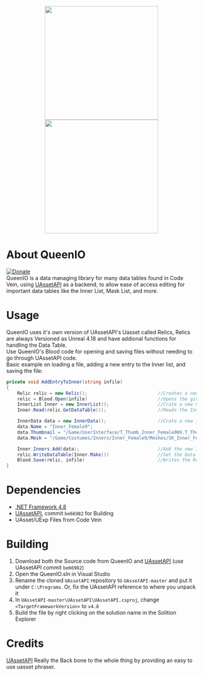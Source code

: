 <p align="center">
    <img src="https://github.com/VelouriasMoon/QueenIO/blob/main/Images/LogoLight.png#gh-light-mode-only" width="300"/>
    <img src="https://github.com/VelouriasMoon/QueenIO/blob/main/Images/LogoDark.png#gh-dark-mode-only" width="300"/>
</p>

# About QueenIO
[![Donate](https://img.shields.io/badge/Donate-PayPal-green.svg)](https://www.paypal.com/donate?hosted_button_id=7LVCJCM9LNQ2W)<br/>
QueenIO is a data managing library for many data tables found in Code Vein, using [UAssetAPI](https://github.com/atenfyr/UAssetAPI) as a backend, to allow ease of access editing for important data tables like the Inner List, Mask List, and more.

# Usage
QueenIO uses it's own version of UAssetAPI's Uasset called Relics, Relics are always Versioned as Unreal 4.18 and have addional functions for handling the Data Table.  
Use QueenIO's Blood code for opening and saving files without needing to go through UAssetAPI code.  
Basic example on loading a file, adding a new entry to the Inner list, and saving the file:
```cs
private void AddEntryToInner(string infile)
{
    Relic relic = new Relic();                          //Creates a new memory struct for a uasset
    relic = Blood.Open(infile)                          //Opens the given files and Reads it as a Relic
    InnerList Inner = new InnerList();                  //Crate a new memory struct for the Inner list 
    Inner.Read(relic.GetDataTable());                   //Reads the Inner List data from the Relic

    InnerData data = new InnerData();                   //Crate a new Inner object and add some data
    data.Name = "Inner_Female9";
    data.Thumbnail = "/Game/UserInterface/T_Thumb_Inner_Female009.T_Thumb_Inner_Female009";
    data.Mesh = "/Game/Costumes/Inners/Inner_Female9/Meshes/SK_Inner_Female9.SK_Inner_Female9";

    Inner.Inners.Add(data);                             //Add the new Inner to the Inner List
    relic.WriteDataTable(Inner.Make())                  //Set the Data Table as the New Inner List
    Blood.Save(relic, infile)                           //Writes the Relic to the given Path
}
```

# Dependencies
- [.NET Framework 4.8](https://dotnet.microsoft.com/download/dotnet-framework)  
- [UAssetAPI](https://github.com/atenfyr/UAssetAPI), commit `be66982` for Building
- UAsset/UExp Files from Code Vein

# Building
1. Download both the Source code from QueenIO and [UAssetAPI](https://github.com/atenfyr/UAssetAPI) (use UAssetAPI commit `be66982`)
2. Open the QueenIO.sln in Visual Studio
3. Rename the cloned `UAssetAPI` repository to `UAssetAPI-master` and put it under `C:\Programs`. Or, fix the UAssetAPI reference to where you unpack it
4. In `UAssetAPI-master\UAssetAPI\UAssetAPI.csproj`, change `<TargetFrameworkVersion>` to `v4.8`
5. Build the file by right clicking on the solution name in the Solition Explorer

# Credits
[UAssetAPI](https://github.com/atenfyr/UAssetAPI) Really the Back bone to the whole thing by providing an easy to use uasset phraser.
